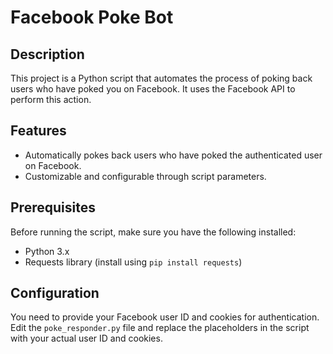 # Facebook Poke Bot

## Description

This project is a Python script that automates the process of poking back users who have poked you on Facebook. It uses the Facebook API to perform this action.

## Features

- Automatically pokes back users who have poked the authenticated user on Facebook.
- Customizable and configurable through script parameters.

## Prerequisites

Before running the script, make sure you have the following installed:

- Python 3.x
- Requests library (install using `pip install requests`)


## Configuration

You need to provide your Facebook user ID and cookies for authentication. Edit the `poke_responder.py` file and replace the placeholders in the script with your actual user ID and cookies.
	 

																				


